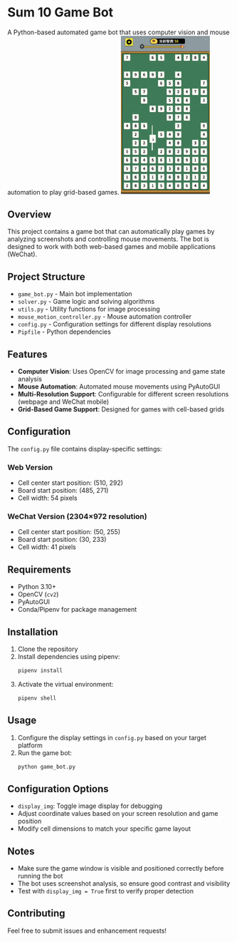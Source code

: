 
# Sum 10 Game Bot

A Python-based automated game bot that uses computer vision and mouse automation to play grid-based games.
<img src="screenshot.png" alt="App Screenshot" width="200"/>
## Overview

This project contains a game bot that can automatically play games by analyzing screenshots and controlling mouse movements. The bot is designed to work with both web-based games and mobile applications (WeChat).

## Project Structure

- `game_bot.py` - Main bot implementation
- `solver.py` - Game logic and solving algorithms
- `utils.py` - Utility functions for image processing
- `mouse_motion_controller.py` - Mouse automation controller
- `config.py` - Configuration settings for different display resolutions
- `Pipfile` - Python dependencies

## Features

- **Computer Vision**: Uses OpenCV for image processing and game state analysis
- **Mouse Automation**: Automated mouse movements using PyAutoGUI
- **Multi-Resolution Support**: Configurable for different screen resolutions (webpage and WeChat mobile)
- **Grid-Based Game Support**: Designed for games with cell-based grids

## Configuration

The `config.py` file contains display-specific settings:

### Web Version
- Cell center start position: (510, 292)
- Board start position: (485, 271)
- Cell width: 54 pixels

### WeChat Version (2304×972 resolution)
- Cell center start position: (50, 255)
- Board start position: (30, 233)
- Cell width: 41 pixels

## Requirements

- Python 3.10+
- OpenCV (`cv2`)
- PyAutoGUI
- Conda/Pipenv for package management

## Installation

1. Clone the repository
2. Install dependencies using pipenv:
   ```bash
   pipenv install
   ```
3. Activate the virtual environment:
   ```bash
   pipenv shell
   ```

## Usage

1. Configure the display settings in `config.py` based on your target platform
2. Run the game bot:
   ```bash
   python game_bot.py
   ```

## Configuration Options

- `display_img`: Toggle image display for debugging
- Adjust coordinate values based on your screen resolution and game position
- Modify cell dimensions to match your specific game layout

## Notes

- Make sure the game window is visible and positioned correctly before running the bot
- The bot uses screenshot analysis, so ensure good contrast and visibility
- Test with `display_img = True` first to verify proper detection

## Contributing

Feel free to submit issues and enhancement requests!
